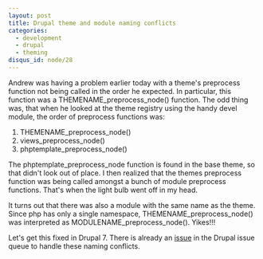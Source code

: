 ```yaml
---
layout: post
title: Drupal theme and module naming conflicts
categories:
  - development
  - drupal
  - theming
disqus_id: node/28
---
```


Andrew was having a problem earlier today with a theme's preprocess function not being called in the order he expected.  In particular, this function was a THEMENAME\_preprocess\_node() function.  The odd thing was, that when he looked at the theme registry using the handy devel module, the order of preprocess functions was:

1. THEMENAME\_preprocess\_node()
2. views\_preprocess\_node()
3. phptemplate\_preprocess\_node()

The phptemplate\_preprocess\_node function is found in the base theme, so that didn't look out of place.  I then realized that the themes preprocess function was being called amongst a bunch of module preprocess functions.  That's when the light bulb went off in my head.

It turns out that there was also a module with the same name as the theme. Since php has only a single namespace, THEMENAME\_preprocess\_node() was interpreted as MODULENAME\_preprocess\_node(). Yikes!!!

Let's get this fixed in Drupal 7. There is already an <a href="http://drupal.org/node/371375">issue</a> in the Drupal issue queue to handle these naming conflicts.